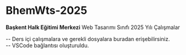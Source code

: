 # BhemWts-2025

**Başkent Halk Eğitimi Merkezi** Web Tasarımı Sınıfı 2025 Yılı Çalışmalar <br>

-- Ders içi çalışmalara ve gerekli dosyalara buradan erişebilirsiniz.<br>
-- VSCode bağlantısı oluşturuldu.

